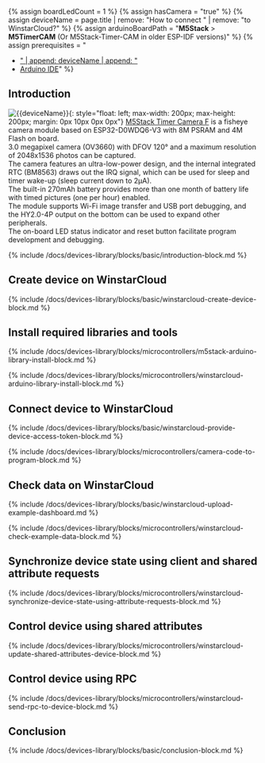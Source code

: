 {% assign boardLedCount = 1 %}
{% assign hasCamera = "true" %}
{% assign deviceName = page.title | remove: "How to connect " | remove: "to WinstarCloud?" %}
{% assign arduinoBoardPath = "**M5Stack** > **M5TimerCAM** (Or M5Stack-Timer-CAM in older ESP-IDF versions)" %}
{% assign prerequisites = "
- [" | append: deviceName | append: "](https://shop.m5stack.com/collections/m5-cameras/products/esp32-psram-timer-camera-fisheye-ov3660)
- [Arduino IDE](https://www.arduino.cc/en/software)"
 %}

## Introduction

![{{deviceName}}](/images/devices-library/{{page.deviceImageFileName}}){: style="float: left; max-width: 200px; max-height: 200px; margin: 0px 10px 0px 0px"}
[M5Stack Timer Camera F](https://shop.m5stack.com/collections/m5-cameras/products/esp32-psram-timer-camera-fisheye-ov3660) is a fisheye camera module based on ESP32-D0WDQ6-V3 with 8M PSRAM and 4M Flash on board.  
3.0 megapixel camera (OV3660) with DFOV 120° and a maximum resolution of 2048x1536 photos can be captured.  
The camera features an ultra-low-power design, and the internal integrated RTC (BM8563) draws out the IRQ signal, which can be used for sleep and timer wake-up (sleep current down to 2μA).  
The built-in 270mAh battery provides more than one month of battery life with timed pictures (one per hour) enabled.  
The module supports Wi-Fi image transfer and USB port debugging, and the HY2.0-4P output on the bottom can be used to expand other peripherals.  
The on-board LED status indicator and reset button facilitate program development and debugging.  

{% include /docs/devices-library/blocks/basic/introduction-block.md %}

## Create device on WinstarCloud

{% include /docs/devices-library/blocks/basic/winstarcloud-create-device-block.md %}

## Install required libraries and tools

{% include /docs/devices-library/blocks/microcontrollers/m5stack-arduino-library-install-block.md %}

{% include /docs/devices-library/blocks/microcontrollers/winstarcloud-arduino-library-install-block.md %}

## Connect device to WinstarCloud 

{% include /docs/devices-library/blocks/basic/winstarcloud-provide-device-access-token-block.md %}

{% include /docs/devices-library/blocks/microcontrollers/camera-code-to-program-block.md %}

## Check data on WinstarCloud

{% include /docs/devices-library/blocks/basic/winstarcloud-upload-example-dashboard.md %}

{% include /docs/devices-library/blocks/microcontrollers/winstarcloud-check-example-data-block.md %}

## Synchronize device state using client and shared attribute requests

{% include /docs/devices-library/blocks/microcontrollers/winstarcloud-synchronize-device-state-using-attribute-requests-block.md %}

## Control device using shared attributes

{% include /docs/devices-library/blocks/microcontrollers/winstarcloud-update-shared-attributes-device-block.md %}

## Control device using RPC

{% include /docs/devices-library/blocks/microcontrollers/winstarcloud-send-rpc-to-device-block.md %}

## Conclusion

{% include /docs/devices-library/blocks/basic/conclusion-block.md %}   